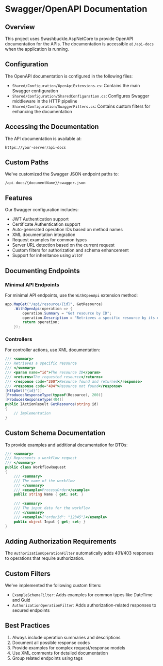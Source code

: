 # Swagger/OpenAPI Documentation

## Overview

This project uses Swashbuckle.AspNetCore to provide OpenAPI documentation for the APIs. The documentation is accessible at `/api-docs` when the application is running.

## Configuration

The OpenAPI documentation is configured in the following files:

- `Shared/Configuration/OpenApiExtensions.cs`: Contains the main Swagger configuration
- `Shared/Configuration/SharedConfiguration.cs`: Configures Swagger middleware in the HTTP pipeline
- `Shared/Configuration/SwaggerFilters.cs`: Contains custom filters for enhancing the documentation

## Accessing the Documentation

The API documentation is available at:

```url
https://your-server/api-docs
```

## Custom Paths

We've customized the Swagger JSON endpoint paths to:

```url
/api-docs/{documentName}/swagger.json
```

## Features

Our Swagger configuration includes:

- JWT Authentication support
- Certificate Authentication support
- Auto-generated operation IDs based on method names
- XML documentation integration
- Request examples for common types
- Server URL detection based on the current request
- Custom filters for authorization and schema enhancement
- Support for inheritance using `allOf`

## Documenting Endpoints

### Minimal API Endpoints

For minimal API endpoints, use the `WithOpenApi` extension method:

```csharp
app.MapGet("/api/resource/{id}", GetResource)
    .WithOpenApi(operation => {
        operation.Summary = "Get resource by ID";
        operation.Description = "Retrieves a specific resource by its unique identifier";
        return operation;
    });
```

### Controllers

For controller actions, use XML documentation:

```csharp
/// <summary>
/// Retrieves a specific resource
/// </summary>
/// <param name="id">The resource ID</param>
/// <returns>The requested resource</returns>
/// <response code="200">Resource found and returned</response>
/// <response code="404">Resource not found</response>
[HttpGet("{id}")]
[ProducesResponseType(typeof(Resource), 200)]
[ProducesResponseType(404)]
public IActionResult GetResource(string id)
{
    // Implementation
}
```

## Custom Schema Documentation

To provide examples and additional documentation for DTOs:

```csharp
/// <summary>
/// Represents a workflow request
/// </summary>
public class WorkflowRequest
{
    /// <summary>
    /// The name of the workflow
    /// </summary>
    /// <example>ProcessOrder</example>
    public string Name { get; set; }
    
    /// <summary>
    /// The input data for the workflow
    /// </summary>
    /// <example>{"orderId": "12345"}</example>
    public object Input { get; set; }
}
```

## Adding Authorization Requirements

The `AuthorizationOperationFilter` automatically adds 401/403 responses to operations that require authorization.

## Custom Filters

We've implemented the following custom filters:

- `ExampleSchemaFilter`: Adds examples for common types like DateTime and Guid
- `AuthorizationOperationFilter`: Adds authorization-related responses to secured endpoints

## Best Practices

1. Always include operation summaries and descriptions
2. Document all possible response codes
3. Provide examples for complex request/response models
4. Use XML comments for detailed documentation
5. Group related endpoints using tags 